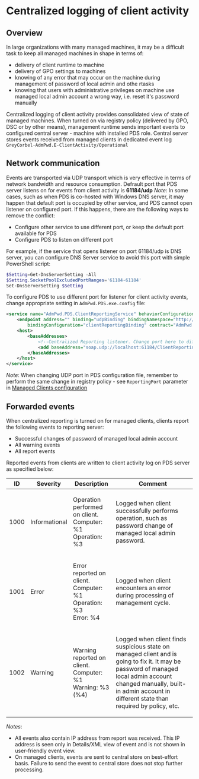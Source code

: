 ﻿# Centralized logging of client activity
## Overview
In large organizations with many managed machines, it may be a difficult task to keep all managed machines in shape in terms of:
* delivery of client runtime to machine
* delivery of GPO settings to machines
* knowing of any error that may occur on the machine during management of password of local admin and othe rtasks
* knowing that users with administrative privileges on machine use managed local admin account a wrong way, i.e. reset it's password manually

Centralized logging of client activity provides consolidated view of state of managed machines. When turned on via registry policy (delivered by GPO, DSC or by other means), management runtime sends important events to configured central server - machine with installed PDS role.
Central server stores events received from managed clients in dedicated event log `GreyCorbel-AdmPwd.E-ClientActivity/Operational`

## Network communication
Events are transported via UDP transport which is very effective in terms of network bandwidth and resource consumption. Defrault port that PDS server listens on for events from client activity is **61184/udp**
*Note*: In some cases, such as when PDS is co-hosted with Windows DNS server, it may happen that default port is occupied by other service, and PDS cannot open listener on configured port. If this happens, there are the following ways to remove the conflict:
* Configure other service to use different port, or keep the default port available for PDS
* Configure PDS to listen on different port

For example, if the service that opens listener on port 61184/udp is DNS server, you can configure DNS Server service to avoid this port with simple PowerShell script:
```Powershell
$Setting=Get-DnsServerSetting -All
$Setting.SocketPoolExcludedPortRanges='61184-61184'
Set-DnsServerSetting $Setting
```

To configure PDS to use different port for listener for client activity events, change appropriate setting in `AdmPwd.PDS.exe.config` file:
```xml
<service name="AdmPwd.PDS.ClientReportingService" behaviorConfiguration="AdmPwdService.ServiceBehavior">
    <endpoint address="" binding="udpBinding" bindingNamespace="http://schemas.greycorbel.com/services/AdmPwdPDS" 
        bindingConfiguration="clientReportingBinding" contract="AdmPwd.PDS.IClientReportingService" />
    <host>
        <baseAddresses>
            <!--Centralized Reporting listener. Change port here to different one than 61184 if needed-->
            <add baseAddress="soap.udp://localhost:61184/ClientReportingService"/>
        </baseAddresses>
    </host>
</service>
```
*Note*: When changing UDP port in PDS configuration file, remember to perform the same change in registry policy - see `ReportingPort` parameter in [Managed Clients configuration](../Managed-Clients/Configuration.md)

## Forwarded events
When centralized reporting is turned on for managed clients, clients report the following events to reporting server:
* Successful changes of password of managed local admin account
* All warning events
* All report events

Reported events from clients are written to client activity log on PDS server as specified below:
<table>
<thead>
<tr>
<th width="8%">ID</th>
<th width="15%">Severity</th>
<th>Description</th>
<th>Comment</th>
</tr>
</thead>
<tbody>
<tr>
<td>1000</td>
<td>Informational</td>
<td>

Operation performed on client.  
Computer: %1  
Operation: %3
</td>
<td>

Logged when client successfully performs operation, such as password change of managed local admin password.
</td>
</tr>
<tr>
<td>1001</td>
<td>Error</td>
<td>

Error reported on client.  
Computer: %1  
Operation: %3  
Error: %4
</td>
<td>

Logged when client encounters an error during processing of management cycle.
</td>
</tr>
<tr>
<td>1002</td>
<td>Warning</td>
<td>

Warning reported on client.  
Computer: %1  
Warning: %3 (%4)  
</td>
<td>

Logged when client finds suspicious state on managed client and is going to fix it. It may be password of managed local admin account changed manually, built-in admin account in different state than required by policy, etc.
</td>
</tr>
</tbody>
</table>

*Notes*:
* All events also contain IP address from report was received. This IP address is seen only in Details/XML view of event and is not shown in user-friendly event view.
* On managed clients, events are sent to central store on best-effort basis. Failure to send the event to central store does not stop further processing.
